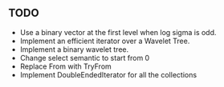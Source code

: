 ## TODO
- Use a binary vector at the first level when log sigma is odd.
- Implement an efficient iterator over a Wavelet Tree.
- Implement a binary wavelet tree.
- Change select semantic to start from 0
- Replace From with TryFrom
- Implement DoubleEndedIterator for all the collections